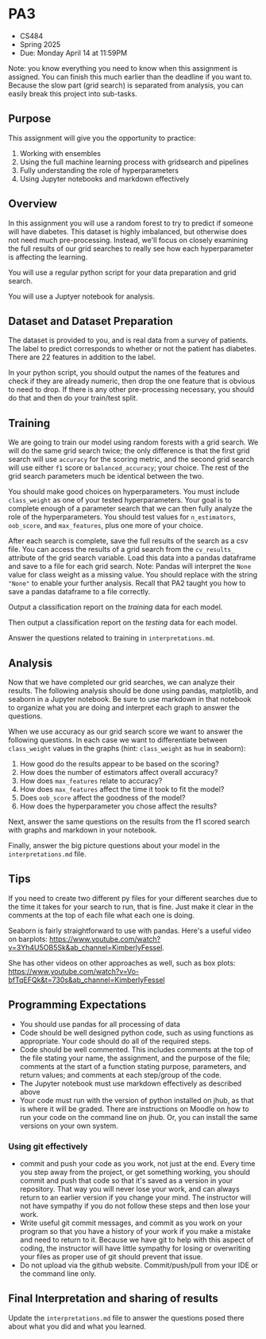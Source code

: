 # PA3

* CS484
* Spring 2025
* Due: Monday April 14 at 11:59PM

Note: you know everything you need to know when this assignment is assigned. You can finish this much earlier than the deadline if you want to. Because the slow part (grid search) is separated from analysis, you can easily break this project into sub-tasks.

## Purpose

This assignment will give you the opportunity to practice:
1. Working with ensembles
2. Using the full machine learning process with gridsearch and pipelines
3. Fully understanding the role of hyperparameters
4. Using Jupyter notebooks and markdown effectively

## Overview 

In this assignment you will use a random forest to try to predict if someone will have diabetes. This dataset is highly imbalanced, but otherwise does not need much pre-processing. Instead, we'll focus on closely examining the full results of our grid searches to really see how each hyperparameter is affecting the learning.

You will use a regular python script for your data preparation and grid search.

You will use a Juptyer notebook for analysis.


## Dataset and Dataset Preparation

The dataset is provided to you, and is real data from a survey of patients. The label to predict corresponds to whether or not the patient has diabetes. There are 22 features in addition to the label.

In your python script, you should output the names of the features and check if they are already numeric, then drop the one feature that is obvious to need to drop. If there is any other pre-processing necessary, you should do that and then do your train/test split.


## Training

We are going to train our model using random forests with a grid search. We will do the same grid search twice; the only difference is that the first grid search will use `accuracy` for the scoring metric, and the second grid search will use either `f1` score or `balanced_accuracy`; your choice. The rest of the grid search parameters much be identical between the two.

You should make good choices on hyperparameters. You must include `class_weight` as one of your tested hyperparameters. Your goal is to complete enough of a parameter search that we can then fully analyze the role of the hyperparameters. You should test values for `n_estimators`, `oob_score`, and `max_features`, plus one more of your choice. 

After each search is complete, save the full results of the search as a csv file. You can access the results of a grid search from the `cv_results_` attribute of the grid search variable. Load this data into a pandas dataframe and save to a file for each grid search. Note: Pandas will interpret the `None` value for class weight as a missing value. You should replace with the string `"None"` to enable your further analysis. Recall that PA2 taught you how to save a pandas dataframe to a file correctly.

Output a classification report on the *training* data for each model.

Then output a classification report on the *testing* data for each model.

Answer the questions related to training in `interpretations.md`.

## Analysis

Now that we have completed our grid searches, we can analyze their results. The following analysis should be done using pandas, matplotlib, and seaborn in a Jupyter notebook. Be sure to use markdown in that notebook to organize what you are doing and interpret each graph to answer the questions.

When we use accuracy as our grid search score we want to answer the following questions. In each case we want to differentiate between `class_weight` values in the graphs (hint: `class_weight` as `hue` in seaborn):
1. How good do the results appear to be based on the scoring?
2. How does the number of estimators affect overall accuracy?
3. How does `max_features` relate to accuracy?
4. How does `max_features` affect the time it took to fit the model?
5. Does `oob_score` affect the goodness of the model?
6. How does the hyperparameter you chose affect the results?

Next, answer the same questions on the results from the f1 scored search with graphs and markdown in your notebook.

Finally, answer the big picture questions about your model in the `interpretations.md` file.

## Tips

If you need to create two different py files for your different searches due to the time it takes for your search to run, that is fine. Just make it clear in the comments at the top of each file what each one is doing.

Seaborn is fairly straightforward to use with pandas. Here's a useful video on barplots: https://www.youtube.com/watch?v=3Yh4U5OB5Sk&ab_channel=KimberlyFessel. 

She has other videos on other approaches as well, such as box plots: https://www.youtube.com/watch?v=Vo-bfTqEFQk&t=730s&ab_channel=KimberlyFessel

## Programming Expectations 

* You should use pandas for all processing of data
* Code should be well designed python code, such as using functions as appropriate. Your code should do all of the required steps.
* Code should be well commented. This includes comments at the top of the file stating your name, the assignment, and the purpose of the file; comments at the start of a function stating purpose, parameters, and return values; and comments at each step/group of the code.
* The Jupyter notebook must use markdown effectively as described above
* Your code must run with the version of python installed on jhub, as that is where it will be graded. There are instructions on Moodle on how to run your code on the command line on jhub. Or, you can install the same versions on your own system. 


### Using git effectively
* commit and push your code as you work, not just at the end. Every time you step away from the project, or get something working, you should commit and push that code so that it's saved as a version in your repository. That way you will never lose your work, and can always return to an earlier version if you change your mind. The instructor will not have sympathy if you do not follow these steps and then lose your work.
* Write useful git commit messages, and commit as you work on your program so that you have a history of your work if you make a mistake and need to return to it. Because we have git to help with this aspect of coding, the instructor will have little sympathy for losing or overwriting your files as proper use of git should prevent that issue.
* Do not upload via the github website. Commit/push/pull from your IDE or the command line only.



## Final Interpretation and sharing of results

Update the `interpretations.md` file to answer the questions posed there about what you did and what you learned.

